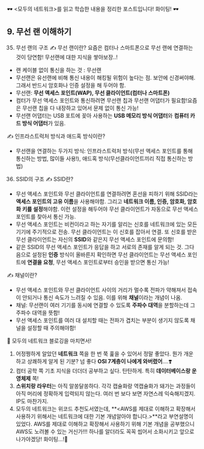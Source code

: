 🕶 <모두의 네트워크>를 읽고 학습한 내용을 정리한 포스트입니다! 화이팅! 🕶
## 9. 무선 랜 이해하기
35) 무선 랜의 구조
✍️ 무선 랜이란? 요즘은 컴터나 스마트폰으로 무선 랜에 연결하는 것이 당연함! 무선랜에 대한 지식을 쌓아보장..!
* 랜 케이블 없이 통신을 하는 것 : 무선랜
* 무선랜은 유선랜에 비해 통신 내용이 해킹될 위험이 높다는 점. 보안에 신경써야해. 그래서 반드시 암호화나 인증 설정을 해 두어야 함.
* 무선랜: **무선 액세스 포인트(WAP), 무선 클라이언트(컴터나 스마트폰)**
* 컴터가 무선 액세스 포인트와 통신하려면 무선랜 칩과 무선랜 어댑터가 필요함!요즘은 무선랜 칩을 다 내장하고 있어서 문제 없이 통신 가능!
* 무선랜 어댑터는 USB 포트에 꽂아 사용하는 **USB 메모리 방식 어댑터**와 **컴퓨터 카드 방식 어댑터**가 있음.

✍️ 인프라스트럭처 방식과 애드혹 방식이란?
* 무선랜을 연결하는 두가지 방식: 인프라스트럭처 방식(무선 액세스 포인트를 통해 통신하는 방법, 많이들 사용!), 애드혹 방식(무선클라이언트끼리 직접 통신하는 방법)

36) SSID의 구조
✍️ SSID란?
* 무선 액세스 포인트와 무선 클라이언트를 연결하려면 혼선을 피하기 위해 SSID라는 **액세스 포인트의 고유 이름**을 사용해야함. 그리고 **네트워크 이름, 인증, 암호화, 암호화 키를 설정**해야함. 이런 설정을 해두어야 무선 클라이언트가 자동으로 무선 액세스 포인트를 찾아서 통신 가능.
* 무선 액세스 포인트는 비컨이라고 하는 자기를 알리는 신호를 네트워크에 있는 모든 기기에 주기적으로 전송. 무선 클라이언트는 이 신호를 잡아서 연결. 또 신호를 받은 무선 클라이언트는 자신의 **SSID**와 같은지 무선 액세스 포인트에 문의함!
* 같은 SSID의 무선 액세스 포인트가 응답을 하고 서로의 존재를 알게 되는 것. 그다음으로 설정된 **인증** 방식이 올바른지 확인하면 무선 클라이언트는 무선 액세스 포인트에 **연결을 요청**, 무선 액세스 포인트로부터 승인을 받으면 통신 가능!

✍️ 채널이란?
* 무선 액세스 포인트와 무선 클라이언트 사이의 거리가 멀수록 전파가 약해져서 접속이 안되거나 통신 속도가 느려질 수 있음. 이를 위해 **채널**이라는 개념이 나옴.
* 채널: 무선랜이 여러 기기를 동시에 연결할 수 있도록 **주파수 대역**을 분할하는데 그 주파수 대역을 뜻함!
* 무선 액세스 포인트를 여러 대 설치할 때는 전파가 겹치는 부분이 생기지 않도록 채널을 설정할 때 주의해야함!

🍒 모두의 네트워크 블로깅을 마치면서!
1. 어정쩡하게 알았던 **네트워크** 쪽을 한 번 쭉 훑을 수 있어서 정말 좋았다. 뭔가 개운하고 상쾌하게 알게 된 기분? 넘 좋다 **OSI 7계층이 나에게 와버렸어**....❣️
2. 컴터 공학 쪽 기초 지식을 더더더 공부하고 싶다. 탄탄하게. 특히 **데이터베이스랑 운영체제** 쪽!
3. **스위치랑 라우터**는 아직 알쏭달쏭하다. 각각 캡슐화랑 역캡슐화가 돼가는 과정들이 아직 머리에 정확하게 입력되지 않는다. 여러 번 보다 보면 자연스레 익숙해지겠지. IP도 마찬가지.
4. 모두의 네트워크는 위코드 추천도서였는데, **<AWS를 제대로 이해하고 확장해서 사용하기 위해서는 네트워크에 대한 기본 개념알아야 합니다.>**라고 부연설명이 있었다. AWS를 제대로 이해하고 확장해서 사용하기 위해 기본 개념을 공부했으니 AWS도 노려볼 수 있는 거신가!!! 하나를 알더라도 꼭꼭 씹어서 소화시키고 앞으로 나가야겠당! 화이팅...!🍒





